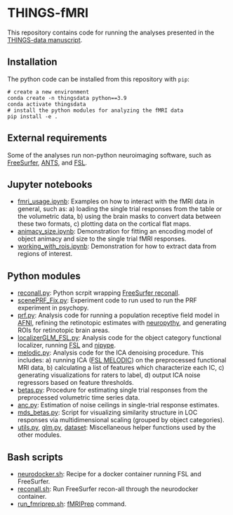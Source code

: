 # THINGS-fMRI

This repository contains code for running the analyses presented in the [THINGS-data manuscript](https://doi.org/10.1101/2022.07.22.501123).

## Installation

The python code can be installed from this repository with `pip`:

```
# create a new environment
conda create -n thingsdata python==3.9
conda activate thingsdata
# install the python modules for analyzing the fMRI data
pip install -e .
```

## External requirements

Some of the analyses run non-python neuroimaging software, such as [FreeSurfer](https://surfer.nmr.mgh.harvard.edu/), [ANTS](https://stnava.github.io/ANTs/), and [FSL](https://fsl.fmrib.ox.ac.uk/).

## Jupyter notebooks

-  [fmri_usage.ipynb](notebooks/fmri_usage.ipynb): Examples on how to interact with the fMRI data in general, such as: a) loading the single trial responses from the table or the volumetric data, b) using the brain masks to convert data between these two formats, c) plotting data on the cortical flat maps.
-  [animacy_size.ipynb](notebooks/animacy_size.ipynb): Demonstration for fitting an encoding model of object animacy and size to the single trial fMRI responses.
-  [working_with_rois.ipynb](notebooks/working_with_rois.ipynb): Demonstration for how to extract data from regions of interest.

## Python modules

- [reconall.py](src/reconall.py): Python scrpit wrapping [FreeSurfer reconall](https://surfer.nmr.mgh.harvard.edu/fswiki/recon-all). 
- [scenePRF_Fix.py](src/scenePRF_Fix.py): Experiment code to run used to run the PRF experiment in psychopy.
- [prf.py](src/prf.py): Analysis code for running a population receptive field model in [AFNI](https://afni.nimh.nih.gov/), refining the retinotopic estimates with [neuropythy](https://github.com/noahbenson/neuropythy), and generating ROIs for retinotopic brain areas.
- [localizerGLM_FSL.py](src/localizerGLM_FSL.py): Analysis code for the object category functional localizer, running [FSL](https://fsl.fmrib.ox.ac.uk/fsl/fslwiki) and [nipype](https://nipy.org/packages/nipype/index.html).
- [melodic.py](src/melodic.py): Analysis code for the ICA denoising procedure. This includes: a) running ICA ([FSL MELODIC](https://fsl.fmrib.ox.ac.uk/fsl/fslwiki/MELODIC)) on the preprocessed functional MRI data, b) calculating a list of features which characterize each IC, c) generating visualizations for raters to label, d) output ICA noise regressors based on feature thresholds. 
- [betas.py](src/betas.py): Procedure for estimating single trial responses from the preprocessed volumetric time series data.
- [anc.py](src/anc.py): Estimation of noise ceilings in single-trial response estimates.
- [mds_betas.py](src/mds_betas.py): Script for visualizing similarity structure in LOC responses via multidimensional scaling (grouped by object categories). 
- [utils.py](src/utils.py), [glm.py](src/glm.py), [dataset](src/dataset.py): Miscellaneous helper functions used by the other modules.

## Bash scripts

- [neurodocker.sh](scripts/neurodocker.sh): Recipe for a docker container running FSL and FreeSurfer.  
- [reconall.sh](scripts/reconall.sh): Run FreeSurfer recon-all through the neurodocker container. 
- [run_fmriprep.sh](scripts/run_fmriprep.sh): [fMRIPrep](https://fmriprep.org/en/stable/) command.